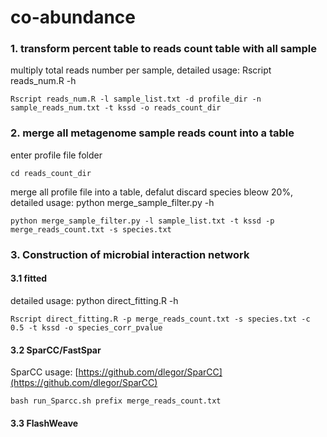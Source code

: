 # co-abundance
### 1. transform percent table to reads count table with all sample
multiply total reads number per sample, detailed usage: Rscript reads_num.R -h
```shell
Rscript reads_num.R -l sample_list.txt -d profile_dir -n sample_reads_num.txt -t kssd -o reads_count_dir
```

### 2. merge all metagenome sample reads count into a table
enter profile file folder
```shell
cd reads_count_dir
```
merge all profile file into a table, defalut discard species bleow 20%, detailed usage: python merge_sample_filter.py -h
```shell
python merge_sample_filter.py -l sample_list.txt -t kssd -p merge_reads_count.txt -s species.txt 
```

### 3. Construction of microbial interaction network
#### 3.1 fitted
detailed usage: python direct_fitting.R -h
```shell
Rscript direct_fitting.R -p merge_reads_count.txt -s species.txt -c 0.5 -t kssd -o species_corr_pvalue
```
#### 3.2 SparCC/FastSpar
SparCC usage: [https://github.com/dlegor/SparCC](https://github.com/dlegor/SparCC)
```shell
bash run_Sparcc.sh prefix merge_reads_count.txt
```
#### 3.3 FlashWeave


